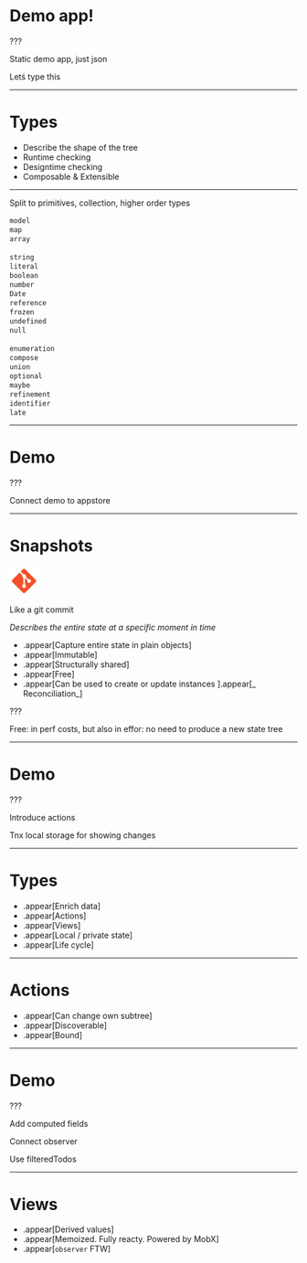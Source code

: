 # Demo app!

???

Static demo app, just json

Letś type this

---

# Types

* Describe the shape of the tree
* Runtime checking
* Designtime checking
* Composable & Extensible

---

Split to primitives, collection, higher order types

```
model
map
array

string
literal
boolean
number
Date
reference
frozen
undefined
null

enumeration
compose
union
optional
maybe
refinement
identifier
late
```

---


# Demo

???

Connect demo to appstore

---

# Snapshots

<img src="img/git.png" width="50" />

Like a git commit

_Describes the entire state at a specific moment in time_

* .appear[Capture entire state in plain objects]
* .appear[Immutable]
* .appear[Structurally shared]
* .appear[Free]
* .appear[Can be used to create or update instances ].appear[_ Reconciliation_]

???

Free: in perf costs, but also in effor: no need to produce a new state tree

---

# Demo

???

Introduce actions

Tnx local storage for showing changes

---

# Types

* .appear[Enrich data]
* .appear[Actions]
* .appear[Views]
* .appear[Local / private state]
* .appear[Life cycle]

---

# Actions

* .appear[Can change own subtree]
* .appear[Discoverable]
* .appear[Bound]

---

# Demo

???

Add computed fields

Connect observer

Use filteredTodos

---

# Views

* .appear[Derived values]
* .appear[Memoized. Fully reacty. Powered by MobX]
* .appear[`observer` FTW]

